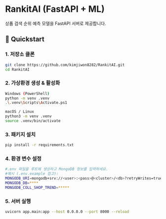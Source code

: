 # RankitAI (FastAPI + ML)

상품 검색 순위 예측 모델을 FastAPI 서버로 제공합니다.

## 🚀 Quickstart

### 1. 저장소 클론
```bash
git clone https://github.com/kimjiwon8282/RankitAI.git
cd RankitAI
```

### 2. 가상환경 생성 & 활성화
```bash
Windows (PowerShell)
python -m venv .venv
.\.venv\Scripts\Activate.ps1

macOS / Linux
python3 -m venv .venv
source .venv/bin/activate
```

### 3. 패키지 설치
```bash
pip install -r requirements.txt
```

### 4. 환경 변수 설정
```bash
#.env 파일을 루트에 생성하고 MongoDB 정보를 입력하세요.
#예시 (.env.example 참고):
MONGODB_URI=mongodb+srv://<user>:<pass>@<cluster>/<db>?retryWrites=true&w=majority
MONGODB_DB=****
MONGODB_COLL_SHOP_TREND=*****
```

### 5. 서버 실행
```bash
uvicorn app.main:app --host 0.0.0.0 --port 8000 --reload
```
